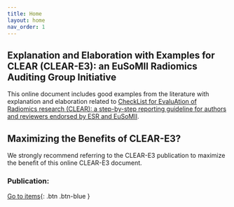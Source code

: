 ```yaml
---
title: Home
layout: home
nav_order: 1
---
```


## Explanation and Elaboration with Examples for CLEAR (CLEAR-E3): an EuSoMII Radiomics Auditing Group Initiative

This online document includes good examples from the literature with explanation and elaboration related to [CheckList for EvaluAtion of Radiomics research (CLEAR): a step-by-step reporting guideline for authors and reviewers endorsed by ESR and EuSoMII](https://insightsimaging.springeropen.com/articles/10.1186/s13244-023-01415-8).

## Maximizing the Benefits of CLEAR-E3?

We strongly recommend referring to the CLEAR-E3 publication to maximize the benefit of this online CLEAR-E3 document.

### Publication:



[Go to items](https://radiomic.github.io/CLEAR-E3/docs/Item1.html){: .btn .btn-blue }
